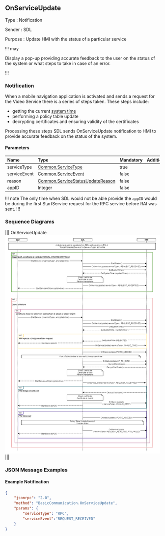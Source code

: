 ## OnServiceUpdate

Type
: Notification

Sender
: SDL

Purpose
: Update HMI with the status of a particular service

!!! may

Display a pop-up providing accurate feedback to the user on the status of the system or what steps to take in case of an error.

!!!

### Notification

When a mobile navigation application is activated and sends a request for the Video Service there is a series of steps taken. 
These steps include:

* getting the current [system time](../getsystemtime) 
* performing a policy table update  
* decrypting certificates and ensuring validity of the certificates  

Processing these steps SDL sends OnServiceUpdate notification to HMI to provide accurate feedback on the status of the system.  

#### Parameters

|Name|Type|Mandatory|Additional|
|:---|:---|:--------|:---------|
|serviceType|[Common.ServiceType](../../common/enums/#servicetype)|true||
|serviceEvent|[Common.ServiceEvent](../../common/enums/#serviceevent)|false||
|reason|[Common.ServiceStatusUpdateReason](../../common/enums/#servicestatusupdatereason)|false||
|appID|Integer|false||

!!! note
The only time when SDL would not be able provide the `appID` would be during the first StartService request for the RPC service before RAI was sent.
!!!

### Sequence Diagrams

|||
OnServiceUpdate
![OnServiceUpdate](assets/OnServiceUpdate.png)
|||

### JSON Message Examples

#### Example Notification

```json
{
    "jsonrpc": "2.0",
    "method": "BasicCommunication.OnServiceUpdate",
    "params": {
        "serviceType": "RPC",
        "serviceEvent":"REQUEST_RECEIVED"
    }
}
```

